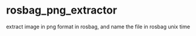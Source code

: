 # rosbag_png_extractor
extract image in png format in rosbag, and name the file in rosbag unix time
